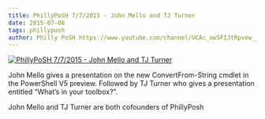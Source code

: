 ```yaml
---
title: PhillyPoSH 7/7/2015 - John Mello and TJ Turner
date: 2015-07-08
tags: phillyposh
author: Philly PoSH https://www.youtube.com/channel/UCAc_ow5FIJtRpvew__9Iqzg
---
```


[![PhillyPoSH 7/7/2015 - John Mello and TJ Turner](https://i4.ytimg.com/vi/GGr3dQRi5nQ/hqdefault.jpg "PhillyPoSH 7/7/2015 - John Mello and TJ Turner")](https://www.youtube.com/watch?v=GGr3dQRi5nQ)

John Mello gives a presentation on the new ConvertFrom-String cmdlet in the PowerShell V5 preview. Followed by TJ Turner who gives a presentation entitled “What’s in your toolbox?”.

John Mello and TJ Turner are both cofounders of PhillyPosh

